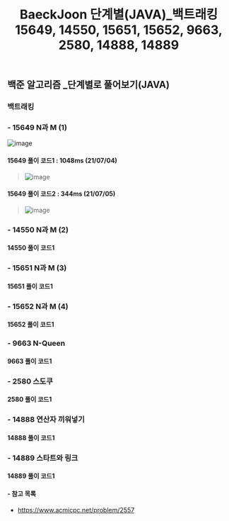 ﻿---
layout: single
title: "BaeckJoon 단계별(JAVA)_백트래킹 15649, 14550, 15651, 15652, 9663, 2580, 14888, 14889"
read_time: true
categories: 
 - BaeckJoon 
tags: 
 - Algorithm
 - BaeckJoon 
last_modified_at: '2021-07-03 23:51:00 +0800'
toc: true
toc_sticky: true
toc_label: 목차
---
## 백준 알고리즘 _단계별로 풀어보기(JAVA)
### 백트래킹
### - 15649 N과 M (1)
![image](https://user-images.githubusercontent.com/66898243/124388667-d196a400-dd1e-11eb-9ac7-346b6b907e0c.png)

#### 15649 풀이 코드1 : 1048ms (21/07/04)
>  ![image](https://user-images.githubusercontent.com/66898243/124389430-00624980-dd22-11eb-8ed7-0c2a74410e49.png)

#### 15649 풀이 코드2 : 344ms (21/07/05)
>  ![image](https://user-images.githubusercontent.com/66898243/124485305-649b1100-dde7-11eb-81bb-da9b2047ceb5.png)

### - 14550 N과 M (2)

#### 14550 풀이 코드1 
>  
### - 15651 N과 M (3)

#### 15651 풀이 코드1 
>  
### - 15652 N과 M (4)

#### 15652 풀이 코드1 
>  
### - 9663 N-Queen

#### 9663 풀이 코드1 
>  
### - 2580 스도쿠

#### 2580 풀이 코드1 
>  
### - 14888 연산자 끼워넣기

#### 14888 풀이 코드1 
>  
### - 14889 스타트와 링크

#### 14889 풀이 코드1 
>  

#### - 참고 목록
- https://www.acmicpc.net/problem/2557